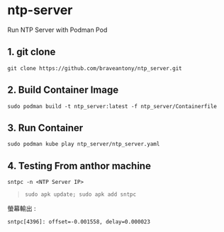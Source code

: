 # ntp-server
Run NTP Server with Podman Pod

## 1. git clone
```
git clone https://github.com/braveantony/ntp_server.git
```

## 2. Build Container Image
```
sudo podman build -t ntp_server:latest -f ntp_server/Containerfile
```

## 3. Run Container
```
sudo podman kube play ntp_server/ntp_server.yaml
```

## 4. Testing From anthor machine
```
sntpc -n <NTP Server IP>
```
> `sudo apk update; sudo apk add sntpc`

螢幕輸出 :
```
sntpc[4396]: offset=-0.001558, delay=0.000023
```
